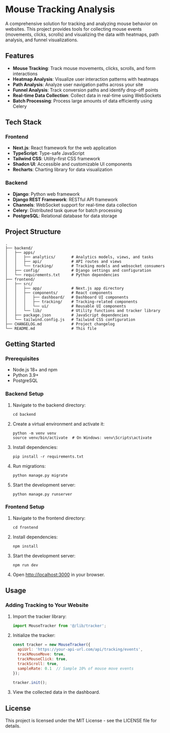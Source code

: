 # Mouse Tracking Analysis

A comprehensive solution for tracking and analyzing mouse behavior on websites. This project provides tools for collecting mouse events (movements, clicks, scrolls) and visualizing the data with heatmaps, path analysis, and funnel visualizations.

## Features

- **Mouse Tracking**: Track mouse movements, clicks, scrolls, and form interactions
- **Heatmap Analysis**: Visualize user interaction patterns with heatmaps
- **Path Analysis**: Analyze user navigation paths across your site
- **Funnel Analysis**: Track conversion paths and identify drop-off points
- **Real-time Data Collection**: Collect data in real-time using WebSockets
- **Batch Processing**: Process large amounts of data efficiently using Celery

## Tech Stack

### Frontend
- **Next.js**: React framework for the web application
- **TypeScript**: Type-safe JavaScript
- **Tailwind CSS**: Utility-first CSS framework
- **Shadcn UI**: Accessible and customizable UI components
- **Recharts**: Charting library for data visualization

### Backend
- **Django**: Python web framework
- **Django REST Framework**: RESTful API framework
- **Channels**: WebSocket support for real-time data collection
- **Celery**: Distributed task queue for batch processing
- **PostgreSQL**: Relational database for data storage

## Project Structure

```
.
├── backend/
│   ├── apps/
│   │   ├── analytics/       # Analytics models, views, and tasks
│   │   ├── api/             # API routes and views
│   │   └── tracking/        # Tracking models and websocket consumers
│   ├── config/              # Django settings and configuration
│   └── requirements.txt     # Python dependencies
├── frontend/
│   ├── src/
│   │   ├── app/             # Next.js app directory
│   │   ├── components/      # React components
│   │   │   ├── dashboard/   # Dashboard UI components
│   │   │   ├── tracking/    # Tracking-related components
│   │   │   └── ui/          # Reusable UI components
│   │   └── lib/             # Utility functions and tracker library
│   ├── package.json         # JavaScript dependencies
│   └── tailwind.config.js   # Tailwind CSS configuration
├── CHANGELOG.md             # Project changelog
└── README.md                # This file
```

## Getting Started

### Prerequisites

- Node.js 18+ and npm
- Python 3.9+
- PostgreSQL

### Backend Setup

1. Navigate to the backend directory:
   ```
   cd backend
   ```

2. Create a virtual environment and activate it:
   ```
   python -m venv venv
   source venv/bin/activate  # On Windows: venv\Scripts\activate
   ```

3. Install dependencies:
   ```
   pip install -r requirements.txt
   ```

4. Run migrations:
   ```
   python manage.py migrate
   ```

5. Start the development server:
   ```
   python manage.py runserver
   ```

### Frontend Setup

1. Navigate to the frontend directory:
   ```
   cd frontend
   ```

2. Install dependencies:
   ```
   npm install
   ```

3. Start the development server:
   ```
   npm run dev
   ```

4. Open [http://localhost:3000](http://localhost:3000) in your browser.

## Usage

### Adding Tracking to Your Website

1. Import the tracker library:
   ```javascript
   import MouseTracker from '@/lib/tracker';
   ```

2. Initialize the tracker:
   ```javascript
   const tracker = new MouseTracker({
     apiUrl: 'https://your-api-url.com/api/tracking/events',
     trackMouseMove: true,
     trackMouseClick: true,
     trackScroll: true,
     sampleRate: 0.1  // Sample 10% of mouse move events
   });
   
   tracker.init();
   ```

3. View the collected data in the dashboard.

## License

This project is licensed under the MIT License - see the LICENSE file for details. 